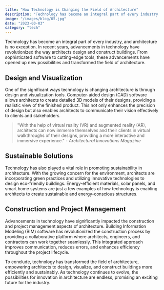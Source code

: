```yaml
---
title: "How Technology is Changing the Field of Architecture"
description: "Technology has become an integral part of every industry, and architecture is no exception"
image: "/images/blog/05.jpg"
date: "2023-03-03"
category: "tech"
---
```


Technology has become an integral part of every industry, and architecture is no exception. In recent years, advancements in technology have revolutionized the way architects design and construct buildings. From sophisticated software to cutting-edge tools, these advancements have opened up new possibilities and transformed the field of architecture.

## **Design and Visualization**

One of the significant ways technology is changing architecture is through design and visualization tools. Computer-aided design (CAD) software allows architects to create detailed 3D models of their designs, providing a realistic view of the finished product. This not only enhances the precision of design but also enables architects to communicate their vision effectively to clients and stakeholders.

> "With the help of virtual reality (VR) and augmented reality (AR), architects can now immerse themselves and their clients in virtual walkthroughs of their designs, providing a more interactive and immersive experience." - *Architectural Innovations Magazine*

## **Sustainable Solutions**

Technology has also played a vital role in promoting sustainability in architecture. With the growing concern for the environment, architects are incorporating green practices and utilizing innovative technologies to design eco-friendly buildings. Energy-efficient materials, solar panels, and smart home systems are just a few examples of how technology is enabling architects to create sustainable and energy-conscious structures.

## **Construction and Project Management**

Advancements in technology have significantly impacted the construction and project management aspects of architecture. Building Information Modeling (BIM) software has revolutionized the construction process by providing a collaborative platform where architects, engineers, and contractors can work together seamlessly. This integrated approach improves communication, reduces errors, and enhances efficiency throughout the project lifecycle.

To conclude, technology has transformed the field of architecture, empowering architects to design, visualize, and construct buildings more efficiently and sustainably. As technology continues to evolve, the possibilities for innovation in architecture are endless, promising an exciting future for the industry.

